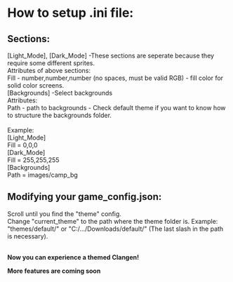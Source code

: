 # How to setup .ini file:
## Sections:
[Light_Mode], [Dark_Mode] -These sections are seperate because they require some different sprites. <br>
Attributes of above sections: <br>
Fill - number,number,number (no spaces, must be valid RGB) - fill color for solid color screens. <br>
[Backgrounds] -Select backgrounds <br>
Attributes: <br>
Path - path to backgrounds - Check default theme if you want to know how to structure the backgrounds folder.<br>
<br>
Example:<br>
[Light_Mode]<br>
Fill = 0,0,0<br>
[Dark_Mode]<br>
Fill = 255,255,255<br>
[Backgrounds]<br>
Path = images/camp_bg<br>

## Modifying your game_config.json:
Scroll until you find the "theme" config.<br>
Change "current_theme" to the path where the theme folder is. Example: "themes/default/" or "C:/.../Downloads/default/" (The last slash in the path is necessary).<br>
<br>

<b>Now you can experience a themed Clangen!</b>

<b>More features are coming soon</b>